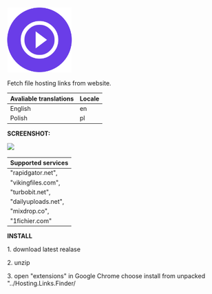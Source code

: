 <p><img src="https://github.com/dawid9707/Hosting-Links-Finder/blob/main/icon.png" width="150" height="150"></p>
<p">Fetch file hosting links from website.</p>
<p><table><thead><tr><th>Avaliable translations</th><th>Locale</th></tr></thead><tbody><tr><td>English</td><td>en</td></tr><tr><td>Polish</td><td>pl</td></tr></tbody></table></p>
<p><b></strong>SCREENSHOT:</b></p>
<p><img src="https://i.imgur.com/m8OC7BK.png" width="50%" height="auto"></p>
<p><table><thead><tr><th>Supported services</th></tr></thead><tbody><tr><td>"rapidgator.net",</td></tr><tr><td>"vikingfiles.com",</td></tr><tr><td>"turbobit.net",</td></tr><tr><td>"dailyuploads.net",</td></tr><tr><td>"mixdrop.co",</td></tr><tr><td>"1fichier.com"</td></tr></tbody></table></p>
<p><b>INSTALL</b></p>
<p>1. download latest realase</p>
<p>2. unzip</p>
<p></p>3. open "extensions" in Google Chrome choose install from unpacked "../Hosting.Links.Finder/</p>
